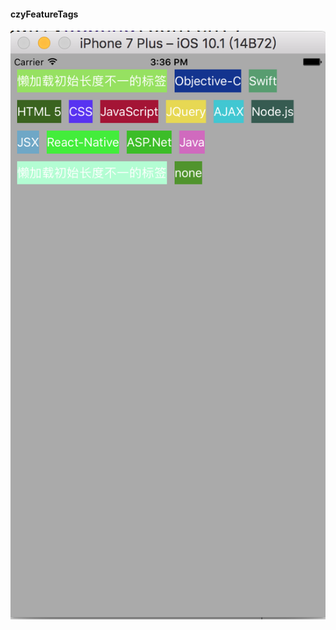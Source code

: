 

#### czyFeatureTags

![image](https://github.com/ITIosEthan/CzyFeaturesTagsDemo/blob/master/CzyFeatures.png)

